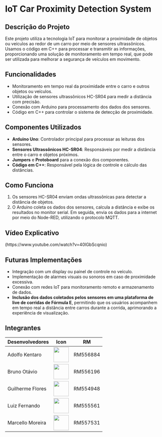 <h1>IoT Car Proximity Detection System</h1>
    
<h2>Descrição do Projeto</h2>
<p>Este projeto utiliza a tecnologia IoT para monitorar a proximidade de objetos ou veículos ao redor de um carro por meio de sensores ultrassônicos. Usamos o código em C++ para processar e transmitir as informações, proporcionando uma solução de monitoramento em tempo real, que pode ser utilizada para melhorar a segurança de veículos em movimento.</p>
 <h2>Funcionalidades</h2>
 <ul>
   <li>Monitoramento em tempo real da proximidade entre o carro e outros objetos ou veículos.</li>
   <li>Utilização de sensores ultrassônicos HC-SR04 para medir a distância com precisão.</li>
   <li>Conexão com Arduino para processamento dos dados dos sensores.</li>
   <li>Código em C++ para controlar o sistema de detecção de proximidade.</li>
 </ul>
 <h2>Componentes Utilizados</h2>
  <ul>
   <li><strong>Arduino Uno</strong>: Controlador principal para processar as leituras dos sensores.</li>
   <li><strong>Sensores Ultrassônicos HC-SR04</strong>: Responsáveis por medir a distância entre o carro e objetos próximos.</li>
   <li><strong>Jumpers</strong> e <strong>Protoboard</strong> para a conexão dos componentes.</li>
   <li><strong>Código em C++</strong>: Responsável pela lógica de controle e cálculo das distâncias.</li>
 </ul>
   <h2>Como Funciona</h2>
    <ol>
        <li>Os sensores HC-SR04 enviam ondas ultrassônicas para detectar a distância de objetos.</li>
        <li>O Arduino coleta os dados dos sensores, calcula a distância e exibe os resultados no monitor serial. Em seguida, envia os dados para a internet por meio do Node-RED, utilizando o protocolo MQTT. </li>
    </ol>

<h2>Vídeo Explicativo</h2>
(https://www.youtube.com/watch?v=40lGbScqnio)

   <h2>Futuras Implementações</h2>
    <ul>
        <li>Integração com um display ou painel de controle no veículo.</li>
        <li>Implementação de alarmes visuais ou sonoros em caso de proximidade excessiva.</li>
        <li>Conexão com redes IoT para monitoramento remoto e armazenamento de dados.</li>
        <li><strong>Inclusão dos dados coletados pelos sensores em uma plataforma de live de corridas de Fórmula E</strong>, permitindo que os usuários acompanhem em tempo real a distância entre carros durante a corrida, aprimorando a experiência de visualização.</li>
    </ul>

<h2>Integrantes</h2>
<table>
  <thead>
    <tr>
      <th>Desenvolvedores</th> 
      <th>Icon</th>
      <th>RM</th>
    </tr>
  </thead>
  <tbody>
    <tr>
      <td>Adolfo Kentaro</td>
      <td>
        <a href="https://github.com/MarcelloFMoreira">
          <img src="https://avatars.githubusercontent.com/u/125566679?v=4" height="50" style="max-width: 100%;">
        </a>
      </td>
      <td>RM556884</td>
    </tr>
    <tr>
      <td>Bruno Otávio</td>
      <td>
        <a href="https://github.com/MarcelloFMoreira">
          <img src="https://avatars.githubusercontent.com/u/162759544?v=4" height="50" style="max-width: 100%;">
        </a>
      </td>
      <td>RM556196</td>
    </tr>
    <tr>
      <td>Guilherme Flores</td>
      <td>
        <a href="https://github.com/MarcelloFMoreira">
          <img src="https://avatars.githubusercontent.com/u/111022630?v=4" height="50" style="max-width: 100%;">
        </a>
      </td>
      <td>RM554948</td>
    </tr>
    <tr>
      <td>Luiz Fernando</td>
      <td>
        <a href="https://github.com/MarcelloFMoreira">
          <img src="https://avatars.githubusercontent.com/u/84513178?v=4" height="50" style="max-width: 100%;">
        </a>
      </td>
      <td>RM555561</td>
    </tr>
    <tr>
      <td>Marcello Moreira</td>
      <td>
        <a href="https://github.com/MarcelloFMoreira">
          <img src="https://avatars.githubusercontent.com/u/161846509?v=4" height="50" style="max-width: 100%;">
        </a>
      </td>
      <td>RM557531</td>
    </tr>
  </tbody>
</table>


